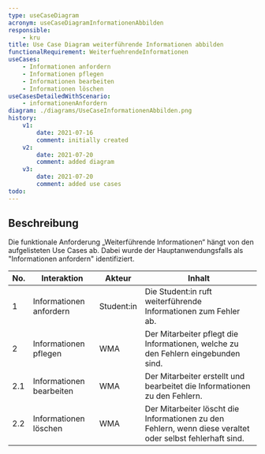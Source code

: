 ```yaml
---
type: useCaseDiagram
acronym: useCaseDiagramInformationenAbbilden
responsible: 
    - kru
title: Use Case Diagram weiterführende Informationen abbilden
functionalRequirement: WeiterfuehrendeInformationen
useCases:
    - Informationen anfordern
    - Informationen pflegen
    - Informationen bearbeiten
    - Informationen löschen
useCasesDetailedWithScenario:
    - informationenAnfordern
diagram: ./diagrams/UseCaseInformationenAbbilden.png
history:
    v1:
        date: 2021-07-16
        comment: initially created
    v2:
        date: 2021-07-20
        comment: added diagram
    v3:
        date: 2021-07-20
        comment: added use cases
todo: 
---
```


## Beschreibung

Die funktionale Anforderung „Weiterführende Informationen“ hängt von den aufgelisteten Use Cases ab. Dabei wurde der Hauptanwendungsfalls als "Informationen anfordern" identifiziert.

|No.|Interaktion|Akteur|Inhalt|
|---|-----------|------|------|
|1|Informationen anfordern|Student:in|Die Student:in ruft weiterführende Informationen zum Fehler ab.|
|2|Informationen pflegen|WMA|Der Mitarbeiter pflegt die Informationen, welche zu den Fehlern eingebunden sind.|
|2.1|Informationen bearbeiten|WMA|Der Mitarbeiter erstellt und bearbeitet die Informationen zu den Fehlern.|
|2.2|Informationen löschen|WMA|Der Mitarbeiter löscht die Informationen zu den Fehlern, wenn diese veraltet oder selbst fehlerhaft sind.|



